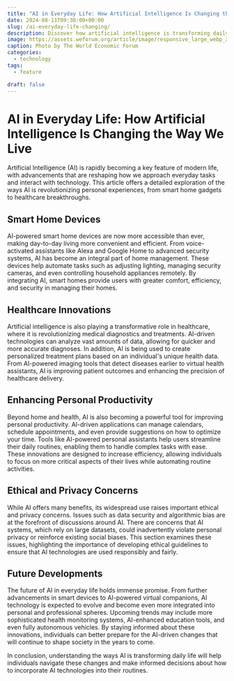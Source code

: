 ```yaml
---
title: "AI in Everyday Life: How Artificial Intelligence Is Changing the Way We Live"
date: 2024-08-11T09:30:00+00:00
slug: /ai-everyday-life-changing/
description: Discover how artificial intelligence is transforming daily tasks and personal care, from smart home devices to healthcare innovations.
image: https://assets.weforum.org/article/image/responsive_large_webp_xO60f9aB7AcZmm-lhLcVsHLKv_2m0esO7KDv3NewI0o.webp
caption: Photo by The World Economic Forum
categories:
  - technology
tags:
  - feature

draft: false
---
```


# **AI in Everyday Life: How Artificial Intelligence Is Changing the Way We Live**

Artificial Intelligence (AI) is rapidly becoming a key feature of modern life, with advancements that are reshaping how we approach everyday tasks and interact with technology. This article offers a detailed exploration of the ways AI is revolutionizing personal experiences, from smart home gadgets to healthcare breakthroughs.

## **Smart Home Devices**

AI-powered smart home devices are now more accessible than ever, making day-to-day living more convenient and efficient. From voice-activated assistants like Alexa and Google Home to advanced security systems, AI has become an integral part of home management. These devices help automate tasks such as adjusting lighting, managing security cameras, and even controlling household appliances remotely. By integrating AI, smart homes provide users with greater comfort, efficiency, and security in managing their homes.

## **Healthcare Innovations**

Artificial intelligence is also playing a transformative role in healthcare, where it is revolutionizing medical diagnostics and treatments. AI-driven technologies can analyze vast amounts of data, allowing for quicker and more accurate diagnoses. In addition, AI is being used to create personalized treatment plans based on an individual's unique health data. From AI-powered imaging tools that detect diseases earlier to virtual health assistants, AI is improving patient outcomes and enhancing the precision of healthcare delivery.

## **Enhancing Personal Productivity**

Beyond home and health, AI is also becoming a powerful tool for improving personal productivity. AI-driven applications can manage calendars, schedule appointments, and even provide suggestions on how to optimize your time. Tools like AI-powered personal assistants help users streamline their daily routines, enabling them to handle complex tasks with ease. These innovations are designed to increase efficiency, allowing individuals to focus on more critical aspects of their lives while automating routine activities.

## **Ethical and Privacy Concerns**

While AI offers many benefits, its widespread use raises important ethical and privacy concerns. Issues such as data security and algorithmic bias are at the forefront of discussions around AI. There are concerns that AI systems, which rely on large datasets, could inadvertently violate personal privacy or reinforce existing social biases. This section examines these issues, highlighting the importance of developing ethical guidelines to ensure that AI technologies are used responsibly and fairly.

## **Future Developments**

The future of AI in everyday life holds immense promise. From further advancements in smart devices to AI-powered virtual companions, AI technology is expected to evolve and become even more integrated into personal and professional spheres. Upcoming trends may include more sophisticated health monitoring systems, AI-enhanced education tools, and even fully autonomous vehicles. By staying informed about these innovations, individuals can better prepare for the AI-driven changes that will continue to shape society in the years to come.

In conclusion, understanding the ways AI is transforming daily life will help individuals navigate these changes and make informed decisions about how to incorporate AI technologies into their routines.